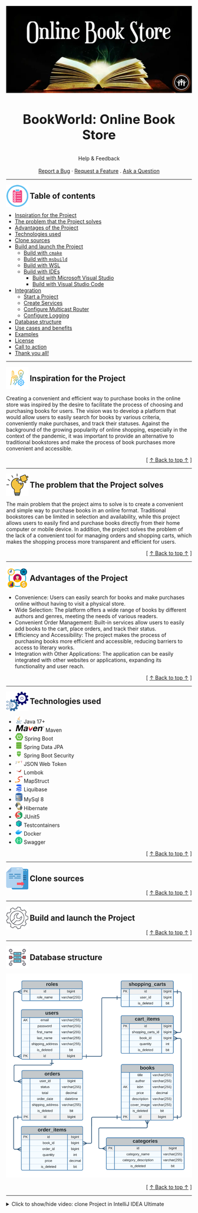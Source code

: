 <h1 align="center" style="display: block; font-size: 2.5em; font-weight: bold; margin-block-start: 1em; margin-block-end: 1em;">
<picture>
          <img src="images/online-book-store-picture.png" alt="BookWorld Logo">
</picture>
  <br /><br /><strong>BookWorld: Online Book Store</strong>
</h1>

<div align="center">
  Help & Feedback
  <br />
  <br />
  <a href="https://github.com/IvanovYurii/online-book-store/issues/new?assignees=&labels=bug&template=01_BUG_REPORT.md&title=bug%3A+">Report a Bug</a>
  ·
  <a href="https://github.com/IvanovYurii/online-book-store/issues/new?assignees=&labels=enhancement&template=FEATURE_REQUEST.md&title=feat%3A+">Request a Feature</a>
  .
  <a href="https://github.com/IvanovYurii/online-book-store/discussions">Ask a Question</a>
</div>

---
<picture style="display: inline-block; vertical-align: middle;">
  <img src="images/table-of-contents-icon.png" alt="Table of contents icon" style="vertical-align: middle;">
</picture>
<h2 id="table-of-contents" style="display: inline; vertical-align: middle;">Table of contents</h2>

- [Inspiration for the Project](#inspiration-for-the-project)
- [The problem that the Project solves](#the-problem-that-the-project-solves)
- [Advantages of the Project](#advantages-of-the-project)
- [Technologies used](#technologies-used)
- [Clone sources](#clone-sources)
- [Build and launch the Project](#build-and-launch-the-project)
  - [Build with `cmake`](#build-with-cmake)
  - [Build with `msbuild`](#build-with-msbuild)
  - [Build with WSL](#build-with-wsl)
  - [Build with IDEs](#build-with-ides)
    - [Build with Microsoft Visual Studio](#build-with-microsoft-visual-studio)
    - [Build with Visual Studio Code](#build-with-visual-studio-code)
- [Integration](#integration)
  - [Start a Project](#start-a-project)
  - [Create Services](#create-services)
  - [Configure Multicast Router](#configure-multicast-router)
  - [Configure Logging](#configure-logging)
- [Database structure](#database-structure)
- [Use cases and benefits](#use-cases-and-benefits)
- [Examples](#examples)
- [License](#license)
- [Call to action](#call-to-action)
- [Thank you all!](#thank-you-all)

---

<picture style="display: inline-block; vertical-align: middle;">
    <img src="images/inspiration-for-the-project-icon.png" alt="Inspiration for the Project icon" />
</picture>
<h2 id="inspiration-for-the-project" style="display: inline; vertical-align: middle;">Inspiration for the Project</h2>

Creating a convenient and efficient way to purchase books in the online store was inspired by the desire to facilitate the process of choosing 
and purchasing books for users. The vision was to develop a platform that would allow users to easily search for books by various criteria, 
conveniently make purchases, and track their statuses. Against the background of the growing popularity of online shopping, especially in the 
context of the pandemic, it was important to provide an alternative to traditional bookstores and make the process of book purchases more 
convenient and accessible.
<div align="right">[ <a href="#table-of-contents">↑ Back to top ↑</a> ]</div>

---

<picture style="display: inline-block; vertical-align: middle;">
  <img src="images/the-problem-that-the-project-solves-icon.png" alt="The problem that the Project solves icon" style="vertical-align: middle;">
</picture>
<h2 id="the-problem-that-the-project-solves" style="display: inline; vertical-align: middle; margin: 0;">The problem that the Project solves</h2>

The main problem that the project aims to solve is to create a convenient and simple way to purchase books in an online format. 
Traditional bookstores can be limited in selection and availability, while this project allows users to easily find and purchase books directly 
from their home computer or mobile device. In addition, the project solves the problem of the lack of a convenient tool for managing orders and 
shopping carts, which makes the shopping process more transparent and efficient for users.
<div align="right">[ <a href="#table-of-contents">↑ Back to top ↑</a> ]</div>

---

<picture style="display: inline-block; vertical-align: middle;">
  <img src="images/advantages-of-the-project-icon.png" alt="Advantages of the Project icon" style="vertical-align: middle;">
</picture>
<h2 id="advantages-of-the-project" style="display: inline; vertical-align: middle; margin: 0;">Advantages of the Project</h2>

* Convenience: Users can easily search for books and make purchases online without having to visit a physical store.
* Wide Selection: The platform offers a wide range of books by different authors and genres, meeting the needs of various readers.
* Convenient Order Management: Built-in services allow users to easily add books to the cart, place orders, and track their status.
* Efficiency and Accessibility: The project makes the process of purchasing books more efficient and accessible, reducing barriers to access to literary works.
* Integration with Other Applications: The application can be easily integrated with other websites or applications, expanding its functionality and user reach.
<div align="right">[ <a href="#table-of-contents">↑ Back to top ↑</a> ]</div>

---

<picture style="display: inline-block; vertical-align: middle;">
  <img src="images/technologies-used-icon.png" alt="Technologies used icon" style="vertical-align: middle;">
</picture>
<h2 id="technologies-used" style="display: inline; vertical-align: middle; margin: 0;">Technologies used</h2>

* <picture><img src="images/java-icon.png"></picture> Java 17+
* <picture><img src="images/maven-icon.png"></picture> Maven
* <picture><img src="images/springboot-icon.png"></picture> Spring Boot
* <picture><img src="images/springdata-icon.png"></picture> Spring Data JPA
* <picture><img src="images/springsescurity-icon.png"></picture> Spring Boot Security
* <picture><img src="images/jwt-icon.png"></picture> JSON Web Token
* <picture><img src="images/lombok-icon.png"></picture> Lombok
* <picture><img src="images/mapstruct-icon.png"></picture> MapStruct
* <picture><img src="images/liquibase-icon.png"></picture> Liquibase
* <picture><img src="images/mysql-icon.png"></picture> MySql 8
* <picture><img src="images/hibernate-icon.png"></picture> Hibernate
* <picture><img src="images/junit-icon.png"></picture> JUnit5
* <picture><img src="images/testcontainers-icon.png"></picture> Testcontainers
* <picture><img src="images/docker-icon.png"></picture> Docker
* <picture><img src="images/swagger-icon.png"></picture> Swagger
<div align="right">[ <a href="#table-of-contents">↑ Back to top ↑</a> ]</div>

---

<picture style="display: inline-block; vertical-align: middle;">
  <img src="images/clone-icon.png" alt="Clone sources icon" style="vertical-align: middle;">
</picture>
<h2 id="clone-sources" style="display: inline; vertical-align: middle; margin: 0;">Clone sources</h2>
<div align="right">[ <a href="#table-of-contents">↑ Back to top ↑</a> ]</div>

---

<picture style="display: inline-block; vertical-align: middle;">
  <img src="images/build-and-launch-the-project-icon.png" alt="Build and launch the Project icon" style="vertical-align: middle;">
</picture>
<h2 id="build-and-launch-the-project" style="display: inline; vertical-align: middle; margin: 0;">Build and launch the Project</h2>
<div align="right">[ <a href="#table-of-contents">↑ Back to top ↑</a> ]</div>

---

<picture style="display: inline-block; vertical-align: middle;">
  <img src="images/database-structure-icon.png" alt="Database structure icon" style="vertical-align: middle;">
</picture>
<h2 id="database-structure" style="display: inline; vertical-align: middle; margin: 0;">Database structure</h2>
  
<picture><img src="images/scheme-picture.png"></picture>
<div align="right">[ <a href="#table-of-contents">↑ Back to top ↑</a> ]</div>

---

<details>
  <summary>Click to show/hide video: clone Project in IntelliJ IDEA Ultimate</summary>

  [Clone Project in IntelliJ IDEA Ultimate](https://github.com/user-attachments/assets/75445a6d-c10e-4fb6-9254-3be1fcaf3e5f)

</details>
